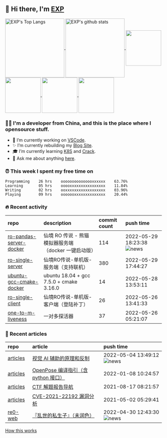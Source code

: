 ## 👋  Hi there, I'm [EXP](https://exp-blog.com)

<!--BGN_SECTION:github-readme-stats-->
<a href="https://exp-blog.com" target="_blank">
  <img height="190" align="center" src="https://github-readme-stats.vercel.app/api/top-langs/?username=lyy289065406&hide=HTML,CSS,TSQL&theme=great-gatsby" alt="EXP's Top Langs" />
</a>
<a href="https://exp-blog.com" target="_blank">
  <img height="190" align="center" src="https://github-readme-stats.vercel.app/api?username=lyy289065406&count_private=true&show_icons=true&theme=nightowl" alt="EXP's github stats" />
</a>



<a href="https://exp-blog.com" target="_blank">
  <img height="114" align="center" src="https://github-readme-stats.vercel.app/api/pin/?username=lyy289065406&repo=articles&theme=nord" />
</a>

<a href="https://github.com/lyy289065406/threat-broadcast" target="_blank">
  <img height="114" align="center" src="https://github-readme-stats.vercel.app/api/pin/?username=lyy289065406&repo=threat-broadcast&theme=nord" />
</a>

<a href="https://github.com/lyy289065406/CTF-Solving-Reports" target="_blank">
  <img height="114" align="center" src="https://github-readme-stats.vercel.app/api/pin/?username=lyy289065406&repo=CTF-Solving-Reports&theme=nord" />
</a>

<a href="https://github.com/lyy289065406/POJ-Solving-Reports" target="_blank">
  <img height="114" align="center" src="https://github-readme-stats.vercel.app/api/pin/?username=lyy289065406&repo=POJ-Solving-Reports&theme=nord" />
</a>

<!--END_SECTION:github-readme-stats-->



### 👨‍💻  I'm a developer from China, and this is the place where I opensource stuff.
<!--BGN_SECTION:introduction-->
- 🐾 I’m currently working on [VSCode](https://code.visualstudio.com/).
- ✨ I’m currently rebuilding my [Blog Site](https://github.com/lyy289065406/hexo-blog).
- 🎓 I’m currently learning [K8S](https://github.com/kubernetes/kubernetes) and [Crack](https://github.com/lyy289065406/crack-notes).
- 💬 Ask me about anything [here](https://github.com/lyy289065406/lyy289065406/issues).
<!--BGN_SECTION:introduction-->



### ⏰  This week I spent my free time on
<!-- BGN_SECTION:weektime -->
```text
Programming    26 hrs    ooooooooooooooxxxxxx    63.76%
Learning       05 hrs    ooooxxxxxxxxxxxxxxxx    11.84%
Writing        02 hrs    ooxxxxxxxxxxxxxxxxxx    03.96%
Playing        09 hrs    ooooooxxxxxxxxxxxxxx    20.44%
```
<!-- END_SECTION:weektime -->



### 🔥  Recent activity
<!-- BGN_SECTION:activity -->
| repo | description | commit count | push time |
|:------|:------|:------|:------|
| [ro-pandas-server-docker](https://github.com/lyy289065406/ro-pandas-server-docker) | 仙境 RO 传说 - 熊猫模拟器服务端（docker 一键启动版） | 114 | 2022-05-29 18:23:38 ![news](https://github.com/lyy289065406/lyy289065406/blob/master/imgs/new.gif) |
| [ro-single-server](https://github.com/lyy289065406/ro-single-server) | 仙境RO传说-单机版-服务端（支持联机） | 380 | 2022-05-29 17:44:27  |
| [ubuntu-gcc-cmake-docker](https://github.com/lyy289065406/ubuntu-gcc-cmake-docker) | ubuntu 18.04 + gcc 7.5.0 + cmake 3.16.0 | 14 | 2022-05-28 13:53:11  |
| [ro-single-client](https://github.com/lyy289065406/ro-single-client) | 仙境RO传说-单机版-客户端（登陆补丁） | 26 | 2022-05-26 13:41:33  |
| [one-to-m-liveness](https://github.com/lyy289065406/one-to-m-liveness) | 一对多探活器 | 37 | 2022-05-26 05:21:07  |
<!-- END_SECTION:activity -->



### 📝  Recent articles
<!-- BGN_SECTION:article -->
| repo | article | push time |
|:------|:------|:------|
| [articles](https://github.com/lyy289065406/articles) | [视觉 AI 辅助的原理和反制](https://exp-blog.com/deeplearn/shi-jue-ai-fu-zhu-de-yuan-li-he-fan-zhi/) | 2022-05-04 13:49:12 ![news](https://github.com/lyy289065406/lyy289065406/blob/master/imgs/new.gif) |
| [articles](https://github.com/lyy289065406/articles) | [OpenPose 编译指引（含 python 接口）](https://exp-blog.com/deeplearn/openpose-bian-yi-zhi-yin/) | 2022-01-08 10:24:57  |
| [articles](https://github.com/lyy289065406/articles) | [CTF 解题报告导航](https://exp-blog.com/safe/ctf/ctf-jie-ti-bao-gao-dao-hang/) | 2021-08-17 08:21:57  |
| [articles](https://github.com/lyy289065406/articles) | [CVE-2021-22192 漏洞分析](https://exp-blog.com/safe/cve/cve-2021-22192-lou-dong-fen-xi/) | 2021-05-02 05:29:41  |
| [re0-web](https://github.com/lyy289065406/re0-web) | [&#x300E;&#x4E71;&#x4E16;&#x7684;&#x79C1;&#x751F;&#x5B50;&#x300F;&#xFF08;&#x672A;&#x6DA6;&#x8272;&#xFF09;](https://lyy289065406.github.io/re0-web/gitbook/book/markdown/ch/chapter070/60.html) | 2022-04-30 12:43:30 ![news](https://github.com/lyy289065406/lyy289065406/blob/master/imgs/new.gif) |
<!-- END_SECTION:article -->


<a align="right" href="https://github.com/lyy289065406/lyy289065406/blob/master/How_this_works.md">How this works</a>

<!-- -------------------------------------- -->
<!-- more emoji : http://emojihomepage.com/ -->
<!-- -------------------------------------- -->

